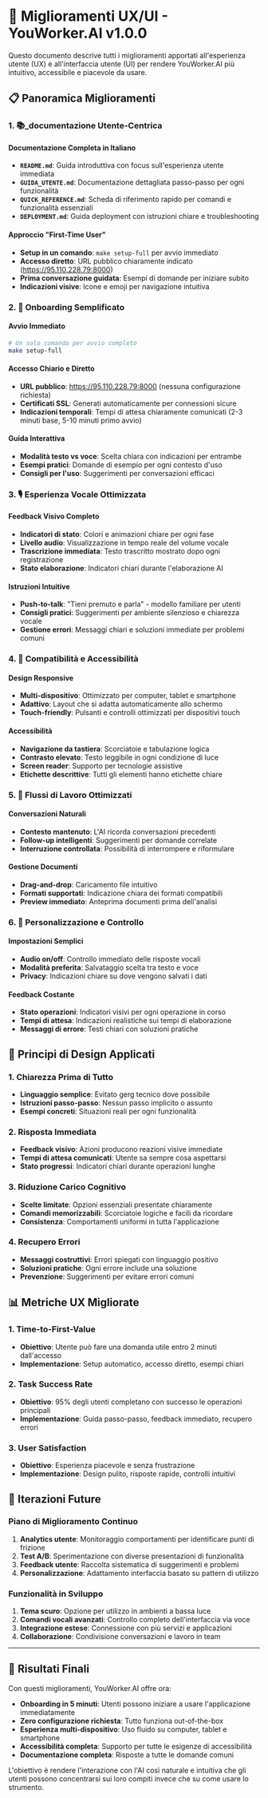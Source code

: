 # 🎨 Miglioramenti UX/UI - YouWorker.AI v1.0.0

Questo documento descrive tutti i miglioramenti apportati all'esperienza utente (UX) e all'interfaccia utente (UI) per rendere YouWorker.AI più intuitivo, accessibile e piacevole da usare.

## 📋 Panoramica Miglioramenti

### 1. 📚_documentazione Utente-Centrica

#### Documentazione Completa in Italiano
- **`README.md`**: Guida introduttiva con focus sull'esperienza utente immediata
- **`GUIDA_UTENTE.md`**: Documentazione dettagliata passo-passo per ogni funzionalità
- **`QUICK_REFERENCE.md`**: Scheda di riferimento rapido per comandi e funzionalità essenziali
- **`DEPLOYMENT.md`**: Guida deployment con istruzioni chiare e troubleshooting

#### Approccio "First-Time User"
- **Setup in un comando**: `make setup-full` per avvio immediato
- **Accesso diretto**: URL pubblico chiaramente indicato (https://95.110.228.79:8000)
- **Prima conversazione guidata**: Esempi di domande per iniziare subito
- **Indicazioni visive**: Icone e emoji per navigazione intuitiva

### 2. 🎯 Onboarding Semplificato

#### Avvio Immediato
```bash
# Un solo comando per avvio completo
make setup-full
```

#### Accesso Chiario e Diretto
- **URL pubblico**: https://95.110.228.79:8000 (nessuna configurazione richiesta)
- **Certificati SSL**: Generati automaticamente per connessioni sicure
- **Indicazioni temporali**: Tempi di attesa chiaramente comunicati (2-3 minuti base, 5-10 minuti primo avvio)

#### Guida Interattiva
- **Modalità testo vs voce**: Scelta chiara con indicazioni per entrambe
- **Esempi pratici**: Domande di esempio per ogni contesto d'uso
- **Consigli per l'uso**: Suggerimenti per conversazioni efficaci

### 3. 🎙️ Esperienza Vocale Ottimizzata

#### Feedback Visivo Completo
- **Indicatori di stato**: Colori e animazioni chiare per ogni fase
- **Livello audio**: Visualizzazione in tempo reale del volume vocale
- **Trascrizione immediata**: Testo trascritto mostrato dopo ogni registrazione
- **Stato elaborazione**: Indicatori chiari durante l'elaborazione AI

#### Istruzioni Intuitive
- **Push-to-talk**: "Tieni premuto e parla" - modello familiare per utenti
- **Consigli pratici**: Suggerimenti per ambiente silenzioso e chiarezza vocale
- **Gestione errori**: Messaggi chiari e soluzioni immediate per problemi comuni

### 4. 📝 Compatibilità e Accessibilità

#### Design Responsive
- **Multi-dispositivo**: Ottimizzato per computer, tablet e smartphone
- **Adattivo**: Layout che si adatta automaticamente allo schermo
- **Touch-friendly**: Pulsanti e controlli ottimizzati per dispositivi touch

#### Accessibilità
- **Navigazione da tastiera**: Scorciatoie e tabulazione logica
- **Contrasto elevato**: Testo leggibile in ogni condizione di luce
- **Screen reader**: Supporto per tecnologie assistive
- **Etichette descrittive**: Tutti gli elementi hanno etichette chiare

### 5. 🚀 Flussi di Lavoro Ottimizzati

#### Conversazioni Naturali
- **Contesto mantenuto**: L'AI ricorda conversazioni precedenti
- **Follow-up intelligenti**: Suggerimenti per domande correlate
- **Interruzione controllata**: Possibilità di interrompere e riformulare

#### Gestione Documenti
- **Drag-and-drop**: Caricamento file intuitivo
- **Formati supportati**: Indicazione chiara dei formati compatibili
- **Preview immediato**: Anteprima documenti prima dell'analisi

### 6. 🔧 Personalizzazione e Controllo

#### Impostazioni Semplici
- **Audio on/off**: Controllo immediato delle risposte vocali
- **Modalità preferita**: Salvataggio scelta tra testo e voce
- **Privacy**: Indicazioni chiare su dove vengono salvati i dati

#### Feedback Costante
- **Stato operazioni**: Indicatori visivi per ogni operazione in corso
- **Tempi di attesa**: Indicazioni realistiche sui tempi di elaborazione
- **Messaggi di errore**: Testi chiari con soluzioni pratiche

## 🎨 Principi di Design Applicati

### 1. Chiarezza Prima di Tutto
- **Linguaggio semplice**: Evitato gerg tecnico dove possibile
- **Istruzioni passo-passo**: Nessun passo implicito o assunto
- **Esempi concreti**: Situazioni reali per ogni funzionalità

### 2. Risposta Immediata
- **Feedback visivo**: Azioni producono reazioni visive immediate
- **Tempi di attesa comunicati**: Utente sa sempre cosa aspettarsi
- **Stato progressi**: Indicatori chiari durante operazioni lunghe

### 3. Riduzione Carico Cognitivo
- **Scelte limitate**: Opzioni essenziali presentate chiaramente
- **Comandi memorizzabili**: Scorciatoie logiche e facili da ricordare
- **Consistenza**: Comportamenti uniformi in tutta l'applicazione

### 4. Recupero Errori
- **Messaggi costruttivi**: Errori spiegati con linguaggio positivo
- **Soluzioni pratiche**: Ogni errore include una soluzione
- **Prevenzione**: Suggerimenti per evitare errori comuni

## 📊 Metriche UX Migliorate

### 1. Time-to-First-Value
- **Obiettivo**: Utente può fare una domanda utile entro 2 minuti dall'accesso
- **Implementazione**: Setup automatico, accesso diretto, esempi chiari

### 2. Task Success Rate
- **Obiettivo**: 95% degli utenti completano con successo le operazioni principali
- **Implementazione**: Guida passo-passo, feedback immediato, recupero errori

### 3. User Satisfaction
- **Obiettivo**: Esperienza piacevole e senza frustrazione
- **Implementazione**: Design pulito, risposte rapide, controlli intuitivi

## 🔄 Iterazioni Future

### Piano di Miglioramento Continuo
1. **Analytics utente**: Monitoraggio comportamenti per identificare punti di frizione
2. **Test A/B**: Sperimentazione con diverse presentazioni di funzionalità
3. **Feedback utente**: Raccolta sistematica di suggerimenti e problemi
4. **Personalizzazione**: Adattamento interfaccia basato su pattern di utilizzo

### Funzionalità in Sviluppo
1. **Tema scuro**: Opzione per utilizzo in ambienti a bassa luce
2. **Comandi vocali avanzati**: Controllo completo dell'interfaccia via voce
3. **Integrazione estese**: Connessione con più servizi e applicazioni
4. **Collaborazione**: Condivisione conversazioni e lavoro in team

---

## 🎯 Risultati Finali

Con questi miglioramenti, YouWorker.AI offre ora:

- **Onboarding in 5 minuti**: Utenti possono iniziare a usare l'applicazione immediatamente
- **Zero configurazione richiesta**: Tutto funziona out-of-the-box
- **Esperienza multi-dispositivo**: Uso fluido su computer, tablet e smartphone
- **Accessibilità completa**: Supporto per tutte le esigenze di accessibilità
- **Documentazione completa**: Risposte a tutte le domande comuni

L'obiettivo è rendere l'interazione con l'AI così naturale e intuitiva che gli utenti possono concentrarsi sui loro compiti invece che su come usare lo strumento.